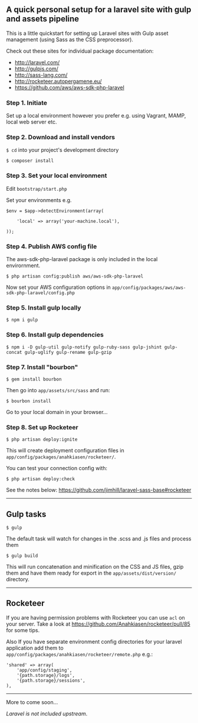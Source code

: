 ## A quick personal setup for a laravel site with gulp and assets pipeline

This is a little quickstart for setting up Laravel sites with Gulp asset management (using Sass as the CSS preprocessor).

Check out these sites for individual package documentation:

* http://laravel.com/
* http://gulpjs.com/
* http://sass-lang.com/
* http://rocketeer.autopergamene.eu/
* https://github.com/aws/aws-sdk-php-laravel

### Step 1. Initiate

Set up a local environment however you prefer e.g. using Vagrant, MAMP, local web server etc.

### Step 2. Download and install vendors

`$ cd` into your project's development directory

`$ composer install`

### Step 3. Set your local environment

Edit `bootstrap/start.php`

Set your environments e.g.

    $env = $app->detectEnvironment(array(

        'local' => array('your-machine.local'),

    ));

### Step 4. Publish AWS config file

The aws-sdk-php-laravel package is only included in the local envirornment.

`$ php artisan config:publish aws/aws-sdk-php-laravel`

Now set your AWS configuration options in `app/config/packages/aws/aws-sdk-php-laravel/config.php`
    
### Step 5. Install gulp locally

`$ npm i gulp`

### Step 6. Install gulp dependencies

`$ npm i -D gulp-util gulp-notify gulp-ruby-sass gulp-jshint gulp-concat gulp-uglify gulp-rename gulp-gzip`

### Step 7. Install "bourbon"

`$ gem install bourbon`

Then go into `app/assets/src/sass` and run:

`$ bourbon install`

Go to your local domain in your browser...

### Step 8. Set up Rocketeer

`$ php artisan deploy:ignite`

This will create deployment configuration files in `app/config/packages/anahkiasen/rocketeer/`.

You can test your connection config with:

`$ php artisan deploy:check`

See the notes below: https://github.com/jimhill/laravel-sass-base#rocketeer

---

## Gulp tasks

`$ gulp`

The default task will watch for changes in the .scss and .js files and process them

`$ gulp build`

This will run concatenation and minification on the CSS and JS files, gzip them and have them ready for export in the `app/assets/dist/version/` directory.

---

## Rocketeer

If you are having permission problems with Rocketeer you can use `acl` on your server. Take a look at https://github.com/Anahkiasen/rocketeer/pull/85 for some tips. 

Also If you have separate environment config directories for your laravel application add them to `app/config/packages/anahkiasen/rocketeer/remote.php` e.g.:

    'shared' => array(
		'app/config/staging',
		'{path.storage}/logs',
		'{path.storage}/sessions',
	),

---

More to come soon...

*Laravel is not included upstream*.
